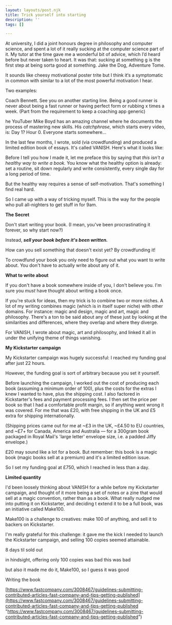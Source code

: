 ```yaml
---
layout: layouts/post.njk
title: Trick yourself into starting
description: ''
tags: []

---
```

At university, I did a joint honours degree in philosophy and computer science, and spent a lot of it really sucking at the computer science part of it. My tutor at the time gave me a wonderful bit of advice, which I’d heard before but never taken to heart. It was that: sucking at something g is the first step at being sorta good at something. Jake the Dog, Adventure Tome.

It sounds like cheesy motivational poster trite but I think it‘s a symptomatic in common with similar to a lot of the most powerful motivation I hear.

Two examples:

Coach Bennett. See you on another starting line. Being a good runner is never about being a fast runner or having perfect form or rubbing x times a week. (Part from the requirement to keep a coaching app generic)

he YouTuber Mike Boyd has an amazing channel where he documents the process of mastering new skills. His _catchphrase_, which starts every video, is: Day 1? Hour 0. Everyone starts somewhere...

In the last few months, I wrote, sold (via crowdfunding) and produced a limited edition book of essays. It's called VANISH. Here's what it looks like:

Before I tell you how I made it, let me preface this by saying that _this isn't a healthy way to write a book._ You know what the healthy option is already: set a routine, sit down regularly and write consistently, every single day for a long period of time.

But the healthy way requires a sense of self-motivation. That's something I find real hard.

So I came up with a way of tricking myself. This is the way for the people who pull all-nighters to get stuff in for 9am.

**The Secret**

Don't start writing your book. (I mean, you've been procrastinating it forever, so why start now?)

Instead, **_sell your book before it's been written._**

How can you sell something that doesn't exist yet? By crowdfunding it!

To crowdfund your book you only need to figure out what you want to write about. You don't have to actually write about any of it.

**What to write about**

If you don't have a book somewhere inside of you, I don't believe you. I'm sure you _must_ have thought about writing a book once.

If you're stuck for ideas, then my trick is to combine two or more niches. A lot of my writing combines magic (which is in itself super niche) with other domains. For instance: magic and design, magic and art, magic and philosophy. There's a ton to be said about any of these just by looking at the similarities and differences, where they overlap and where they diverge.

For VANISH, I wrote about magic, art and philosophy, and linked it all in under the unifying theme of things vanishing.

**My Kickstarter campaign**

My Kickstarter campaign was hugely successful: I reached my funding goal after just 22 hours.

However, the funding goal is sort of arbitrary because you set it yourself.

Before launching the campaign, I worked out the cost of producing each book (assuming a minimum order of 100), plus the costs for the extras I knew I wanted to have, plus the shipping cost. I also factored in Kickstarter's fees and payment processing fees. I then set the price per book so that I had a comfortable profit margin, so if anything went wrong it was covered. For me that was £20, with free shipping in the UK and £5 extra for shipping internationally.

(Shipping prices came out for me at \~£3 in the UK, \~£4.50 to EU countries, and \~£7+ for Canada, America and Australia — for a 300gram book packaged in Royal Mail's 'large letter' envelope size, i.e. a padded Jiffy envelope.)

£20 may sound like a lot for a book. But remember: this book is a magic book (magic books sell at a premium) and it's a limited edition issue.

So I set my funding goal at £750, which I reached in less than a day.

**Limited quantity**

I'd been loosely thinking about VANISH for a while before my Kickstarter campaign, and thought of it more being a set of notes or a zine that would sell at a magic convention, rather than as a book. What really nudged me into putting it on Kickstarter, and deciding t extend it to be a full book, was an initiative called Make100.

Make100 is a challenge to creatives: make 100 of anything, and sell it to backers on Kickstarter.

I'm really grateful for this challenge: it gave me the kick I needed to launch the Kickstarter campaign, and selling 100 copies seemed attainable.

8 days til sold out

in hindsight, offering only 100 copies was bad this was bad

but also it made me do it, Make100, so I guess it was good

Writing the book

[https://www.fastcompany.com/3008467/guidelines-submitting-contributed-articles-fast-company-and-tips-getting-published](https://www.fastcompany.com/3008467/guidelines-submitting-contributed-articles-fast-company-and-tips-getting-published "https://www.fastcompany.com/3008467/guidelines-submitting-contributed-articles-fast-company-and-tips-getting-published")